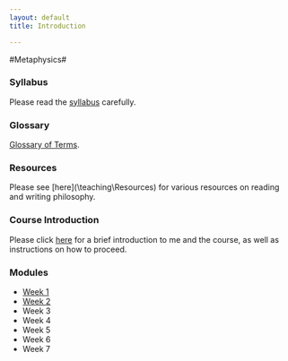 ```yaml
---
layout: default
title: Introduction

---
```


#Metaphysics#


### Syllabus  ###

Please read the [syllabus](Syllabus.pdf) carefully. 

### Glossary ###

[Glossary of Terms](glossary).


### Resources ###

Please see [here](\teaching\Resources\) for various resources on reading and writing philosophy.  


### Course Introduction

Please click [here](0) for a brief introduction to me and the course, as well as instructions on how to proceed. 


### Modules ###

+ [Week 1](1)
+ [Week 2](2)
+ Week 3
+ Week 4
+ Week 5
+ Week 6
+ Week 7

